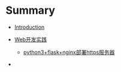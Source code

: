 # Summary

- [Introduction](README.md)


- [Web开发实践](web/web.md)
  - [python3+flask+nginx部署https服务器](web/flask.md)

- ​


